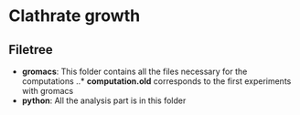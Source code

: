 # Clathrate growth

## Filetree
* **gromacs**: This folder contains all the files necessary for the computations
..* **computation.old** corresponds to the first experiments with gromacs
* **python**: All the analysis part is in this folder
